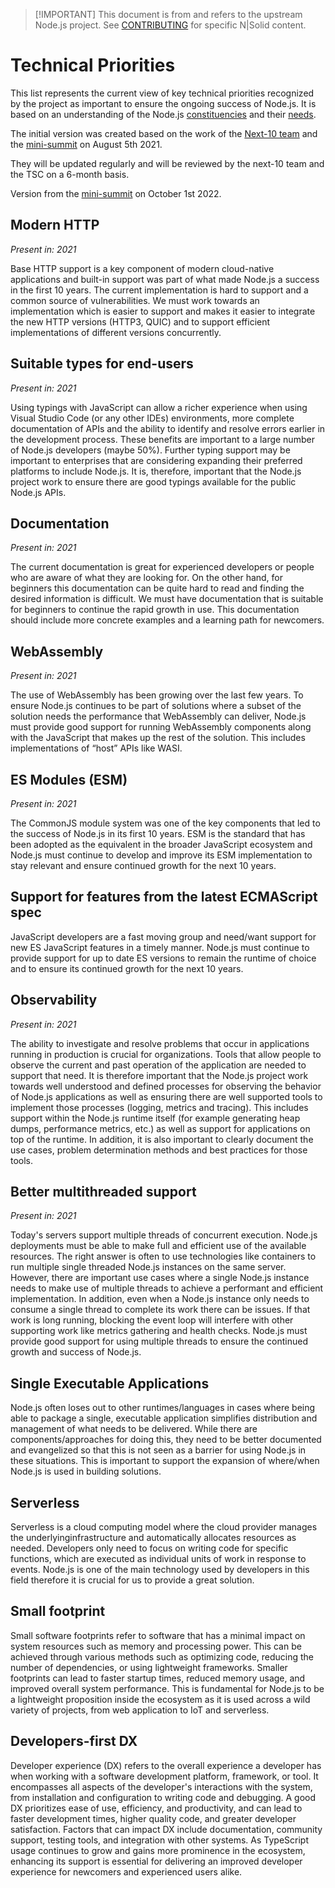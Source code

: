 > \[!IMPORTANT]
> This document is from and refers to the upstream Node.js project.
> See [CONTRIBUTING](../../CONTRIBUTING.md) for specific N|Solid content.

# Technical Priorities

This list represents the current view of key technical priorities recognized
by the project as important to ensure the ongoing success of Node.js.
It is based on an understanding of the Node.js
[constituencies](https://github.com/nodejs/next-10/blob/main/CONSTITUENCIES.md)
and their [needs](https://github.com/nodejs/next-10/blob/main/CONSTITUENCY-NEEDS.md).

The initial version was created based on the work of the
[Next-10 team](https://github.com/nodejs/next-10) and the
[mini-summit](https://github.com/nodejs/next-10/issues/76)
on August 5th 2021.

They will be updated regularly and will be reviewed by the next-10 team
and the TSC on a 6-month basis.

Version from the [mini-summit](https://github.com/nodejs/next-10/issues/1)
on October 1st 2022.

## Modern HTTP

_Present in: 2021_

Base HTTP support is a key component of modern cloud-native applications
and built-in support was part of what made Node.js a success in the first
10 years. The current implementation is hard to support and a common
source of vulnerabilities. We must work towards an
implementation which is easier to support and makes it easier to integrate
the new HTTP versions (HTTP3, QUIC) and to support efficient
implementations of different versions concurrently.

## Suitable types for end-users

_Present in: 2021_

Using typings with JavaScript can allow a richer experience when using Visual
Studio Code (or any other IDEs) environments, more complete documentation
of APIs and the ability to identify and resolve errors earlier in the
development process. These benefits are important to a large number of Node.js
developers (maybe 50%).  Further typing support may be important
to enterprises that are considering expanding their preferred platforms to
include Node.js. It is, therefore, important that the Node.js project work
to ensure there are good typings available for the public Node.js APIs.

## Documentation

_Present in: 2021_

The current documentation is great for experienced developers or people
who are aware of what they are looking for. On the other hand, for
beginners this documentation can be quite hard to read and finding the
desired information is difficult. We must have documentation
that is suitable for beginners to continue the rapid growth in use.
This documentation should include more concrete examples and a learning
path for newcomers.

## WebAssembly

_Present in: 2021_

The use of WebAssembly has been growing over the last few years.
To ensure Node.js continues to be part of solutions where a
subset of the solution needs the performance that WebAssembly can
deliver, Node.js must provide good support for running
WebAssembly components along with the JavaScript that makes up the rest
of the solution. This includes implementations of “host” APIs like WASI.

## ES Modules (ESM)

_Present in: 2021_

The CommonJS module system was one of the key components that led to the
success of Node.js in its first 10 years. ESM is the standard that has
been adopted as the equivalent in the broader JavaScript ecosystem and
Node.js must continue to develop and improve its ESM implementation
to stay relevant and ensure continued growth for the next 10 years.

## Support for features from the latest ECMAScript spec

JavaScript developers are a fast moving group and need/want support for new ES
JavaScript features in a timely manner. Node.js must continue
to provide support for up to date ES versions to remain the runtime
of choice and to ensure its continued growth for the next 10 years.

## Observability

_Present in: 2021_

The ability to investigate and resolve problems that occur in applications
running in production is crucial for organizations. Tools that allow
people to observe the current and past operation of the application are
needed to support that need. It is therefore important that the Node.js
project work towards well understood and defined processes for observing
the behavior of Node.js applications as well as ensuring there are well
supported tools to implement those processes (logging, metrics and tracing).
This includes support within the Node.js runtime itself (for example
generating heap dumps, performance metrics, etc.) as well as support for
applications on top of the runtime. In addition, it is also important to
clearly document the use cases, problem determination methods and best
practices for those tools.

## Better multithreaded support

_Present in: 2021_

Today's servers support multiple threads of concurrent execution.
Node.js deployments must be able to make full and efficient
use of the available resources. The right answer is often to use
technologies like containers to run multiple single threaded Node.js
instances on the same server. However, there are important use cases
where a single Node.js instance needs to make use of multiple threads
to achieve a performant and efficient implementation. In addition,
even when a Node.js instance only needs to consume a single thread to
complete its work there can be issues. If that work is long running,
blocking the event loop will interfere with other supporting work like
metrics gathering and health checks. Node.js
must provide good support for using multiple threads
to ensure the continued growth and success of Node.js.

## Single Executable Applications

Node.js often loses out to other runtimes/languages in cases where
being able to package a single, executable application simplifies
distribution and management of what needs to be delivered. While there are
components/approaches for doing this, they need to be better
documented and evangelized so that this is not seen as a barrier
for using Node.js in these situations. This is important to support
the expansion of where/when Node.js is used in building solutions.

## Serverless

Serverless is a cloud computing model where the cloud provider manages the
underlyinginfrastructure and automatically allocates resources as
needed. Developers only need to focus on writing code for specific
functions, which are executed as individual units of work in response to
events. Node.js is one of the main technology used by developers in
this field therefore it is crucial for us to provide a great solution.

## Small footprint

Small software footprints refer to software that has a minimal impact on
system resources such as memory and processing power. This can be achieved
through various methods such as optimizing code, reducing the number of
dependencies, or using lightweight frameworks. Smaller footprints can lead
to faster startup times, reduced memory usage, and improved overall system
performance. This is fundamental for Node.js to be a lightweight proposition
inside the ecosystem as it is used across a wild variety of projects, from
web application to IoT and serverless.

## Developers-first DX

Developer experience (DX) refers to the overall experience a developer has when
working with a software development platform, framework, or tool. It encompasses
all aspects of the developer's interactions with the system, from installation
and configuration to writing code and debugging. A good DX prioritizes ease
of use, efficiency, and productivity, and can lead to faster development times,
higher quality code, and greater developer satisfaction. Factors that can
impact DX include documentation, community support, testing tools,
and integration with other systems.
As TypeScript usage continues to grow and gains more prominence in the
ecosystem, enhancing its support is essential for delivering an improved
developer experience for newcomers and experienced users alike.
